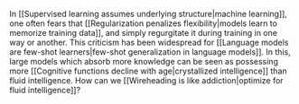 ---
---

In [[Supervised learning assumes underlying structure|machine learning]], one often fears that [[Regularization penalizes flexibility|models learn to memorize training data]], and simply regurgitate it during training in one way or another. This criticism has been widespread for [[Language models are few-shot learners|few-shot generalization in language models]]. In this, large models which absorb more knowledge can be seen as possessing more [[Cognitive functions decline with age|crystallized intelligence]] than fluid intelligence. How can we [[Wireheading is like addiction|optimize for fluid intelligence]]?